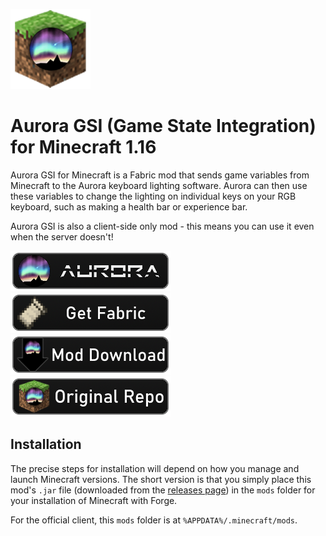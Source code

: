 ![Logo](public/logo.png)

# Aurora GSI (Game State Integration) for Minecraft 1.16

Aurora GSI for Minecraft is a Fabric mod that sends game variables from Minecraft to the Aurora keyboard lighting software. Aurora can then use these variables to change the lighting on individual keys on your RGB keyboard, such as making a health bar or experience bar.

Aurora GSI is also a client-side only mod - this means you can use it even when the server doesn't!

[![Aurora on GitHub](public/aurora_button.png)](https://github.com/antonpup/Aurora)
[![Get Fabric](public/fabric_button.png)](https://fabricmc.net/use/)
[![Mod Releases](public/download_button.png)](https://github.com/dagadtwok/aurora-gsi-minecraft/releases)
[![Original Repo](public/repo_button.png)](https://gitlab.com/aurora-gsi-minecraft/mc1.15-fabric/)

## Installation

The precise steps for installation will depend on how you manage and launch Minecraft versions. The short version is that you simply place this mod's `.jar` file (downloaded from the [releases page](https://github.com/dagadtwok/aurora-gsi-minecraft/releases)) in the `mods` folder for your installation of Minecraft with Forge.

For the official client, this `mods` folder is at `%APPDATA%/.minecraft/mods`.
